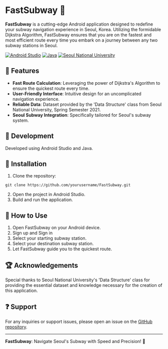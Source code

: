 # FastSubway :train:

**FastSubway** is a cutting-edge Android application designed to redefine your subway navigation experience in Seoul, Korea. Utilizing the formidable Dijkstra Algorithm, FastSubway ensures that you are on the fastest and most efficient route every time you embark on a journey between any two subway stations in Seoul.

[![Android Studio](https://img.shields.io/badge/android%20studio-%23B22E00?logo=android-studio&logoColor=white)](https://developer.android.com/studio)
[![Java](https://img.shields.io/badge/java-%23ED8B00.svg?logo=java&logoColor=white)](https://www.java.com/)
[![Seoul National University](https://img.shields.io/badge/SNU-Data%20Structure-blue)](http://cse.snu.ac.kr/)

## :rocket: Features

- **Fast Route Calculation**: Leveraging the power of Dijkstra's Algorithm to ensure the quickest route every time.
- **User-Friendly Interface**: Intuitive design for an uncomplicated navigation experience.
- **Reliable Data**: Dataset provided by the 'Data Structure' class from Seoul National University, Spring Semester 2021.
- **Seoul Subway Integration**: Specifically tailored for Seoul's subway system.

## :wrench: Development

Developed using Android Studio and Java.

## :floppy_disk: Installation

1. Clone the repository:
```
git clone https://github.com/yourusername/FastSubway.git
```
2. Open the project in Android Studio.
3. Build and run the application.

## :book: How to Use

1. Open FastSubway on your Android device.
2. Sign up and Sign in
3. Select your starting subway station.
4. Select your destination subway station.
5. Let FastSubway guide you to the quickest route.

## :trophy: Acknowledgements

Special thanks to Seoul National University's 'Data Structure' class for providing the essential dataset and knowledge necessary for the creation of this application.

## :question: Support

For any inquiries or support issues, please open an issue on the [GitHub repository](https://github.com/yourusername/FastSubway/issues).

---

**FastSubway**: Navigate Seoul's Subway with Speed and Precision! :train2:
